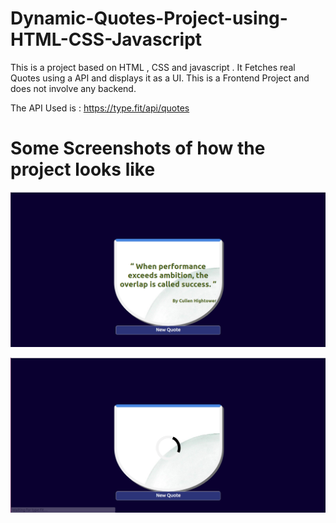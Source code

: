 # Dynamic-Quotes-Project-using-HTML-CSS-Javascript
This is a project based on HTML , CSS and javascript . It Fetches real Quotes using a API and displays it as a UI.
This is a Frontend Project and does not involve any backend.


The API Used is : https://type.fit/api/quotes

# Some Screenshots of how the project looks like 

![](UI%20Image.png)

![](Loading%20Effect.png)
